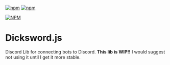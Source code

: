
[![npm](https://img.shields.io/npm/v/dicksword.js.svg)](https://www.npmjs.com/package/dicksword.js)
[![npm](https://img.shields.io/npm/dt/dicksword.js.svg?maxAge=3600)](https://www.npmjs.com/package/dicksword.js)

[![NPM](https://nodei.co/npm/dicksword.js.png?downloads=true&downloadRank=true&stars=true)](https://nodei.co/npm/dicksword.js/)

# Dicksword.js
Discord Lib for connecting bots to Discord.
**This lib is WIP!!**
I would suggest not using it until I get it more stable.

